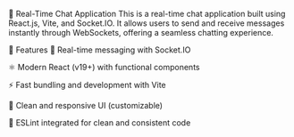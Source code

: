 💬 Real-Time Chat Application
This is a real-time chat application built using React.js, Vite, and Socket.IO. It allows users to send and receive messages instantly through WebSockets, offering a seamless chatting experience.

🚀 Features
🔁 Real-time messaging with Socket.IO

⚛️ Modern React (v19+) with functional components

⚡ Fast bundling and development with Vite

🎨 Clean and responsive UI (customizable)

🧠 ESLint integrated for clean and consistent code
